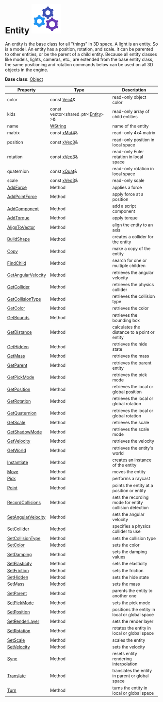 # Entity ![](../Images/icon-programming.png)

An entity is the base class for all "things" in 3D space. A light is an entity. So is a model. An entity has a position, rotation, and scale. It can be parented to other entities, or be the parent of a child entity. Because all entity classes like models, lights, cameras, etc., are extended from the base entity class, the same positioning and rotation commands below can be used on all 3D objects in the engine.

**Base class:** [Object](Object.md)


| Property | Type | Description |
|---|---|---|
| color | const [Vec4](Vec4.md)& | read-only object color |
| kids | const vector<shared_ptr<[Entity](Entity.md)\> \>& | read-only array of child entities |
| name | [WString](WString.md) | name of the entity | 
| matrix | const [xMat4](xMat4.md)& | read-only 4x4 matrix |
| position | const [xVec3](xVec3.md)& | read-only position in local space |
| rotation | const [xVec3](xVec3.md)& | read-only Euler rotation in local space | 
| quaternion | const [xQuat](xQuat.md)& | read-only rotation in local space |
| scale | const [xVec3](xVec3.md)& | read-only scale |
| [AddForce](Entity_AddForce.md) | Method | applies a force |
| [AddPointForce](Entity_AddPointForce.md) | Method | apply force at a position |
| [AddComponent](Entity_AddComponent.md) | Method | add a script component |
| [AddTorque](Entity_AddTorque.md) | Method | apply torque |
| [AlignToVector](Entity_AlignToVector.md) | Method | align the entity to an axis |
| [BuildShape](Entity_BuildShape.md) | Method | creates a collider for the entity |
| [Copy](Entity_Copy.md) | Method | make a copy of the entity |
| [FindChild](Entity_FindChild.md) | Method | search for one or multiple children |
| [GetAngularVelocity](Entity_GetAngularVelocity.md) | Method | retrieves the angular velocity |
| [GetCollider](Entity_GetCollider.md) | Method | retrieves the physics collider |
| [GetCollisionType](Entity_GetCollisionType.md) | Method | retrieves the collision type |
| [GetColor](Entity_GetColor.md) | Method | retrieves the color |
| [GetBounds](Entity_GetBounds.md) | Method | retrieves the bounding box |
| [GetDistance](Entity_GetDistance.md) | Method | calculates the distance to a point or entity |
| [GetHidden](Entity_GetHidden.md) | Method | retrieves the hide state |
| [GetMass](Entity_GetMass.md) | Method | retrieves the mass |
| [GetParent](Entity_GetParent.md) | Method | retrieves the parent entity |
| [GetPickMode](Entity_GetPickMode.md) | Method | retrieves the pick mode |
| [GetPosition](Entity_GetPosition.md) | Method | retrieves the local or global position |
| [GetRotation](Entity_GetRotation.md) | Method | retrieves the local or global rotation |
| [GetQuaternion](Entity_GetQuaternion.md) | Method | retrieves the local or global rotation |
| [GetScale](Entity_GetScale.md) | Method | retrieves the scale |
| [GetShadowMode](Entity_GetShadowMode.md) | Method | retrieves the scale mode |
| [GetVelocity](Entity_GetVelocity.md) | Method | retrieves the velocity |
| [GetWorld](Entity_GetWorld.md) | Method | retrieves the entity's world |
| [Instantiate](Entity_Instantiate.md) | Method | creates an instance of the entity |
| [Move](Entity_Move.md) | Method | moves the entity |
| [Pick](Entity_Pick.md) | Method | performs a raycast |
| [Point](Entity_Point.md) | Method | points the entity at a position or entity |
| [RecordCollisions](Entity_RecordCollisions.md) | Method | sets the recording mode for entity collision detection |
| [SetAngularVelocity](Entity_SetAngularVelocity.md) | Method | sets the angular velocity |
| [SetCollider](Entity_SetCollider.md) | Method | specifies a physics collider to use |
| [SetCollisionType](Entity_SetCollisionType.md) | Method | sets the collision type |
| [SetColor](Entity_SetColor.md) | Method | sets the color |
| [SetDamping](Entity_SetDamping.md) | Method | sets the damping values |
| [SetElasticity](Entity_SetElasticity.md) | Method | sets the elasticity |
| [SetFriction](Entity_SetFriction.md) | Method | sets the friction |
| [SetHidden](Entity_SetHidden.md) | Method | sets the hide state |
| [SetMass](Entity_SetMass.md) | Method | sets the mass |
| [SetParent](Entity_SetParent.md) | Method | parents the entity to another one |
| [SetPickMode](Entity_SetPickMode.md) | Method | sets the pick mode |
| [SetPosition](Entity_SetPosition.md) | Method | positions the entity in local or global space |
| [SetRenderLayer](Entity_SetRenderLayer.md) | Method | sets the render layer |
| [SetRotation](Entity_SetRotation.md) | Method | rotates the entity in local or global space |
| [SetScale](Entity_SetScale.md) | Method | scales the entity |
| [SetVelocity](Entity_SetVelocity.md) | Method | sets the velocity |
| [Sync](Entity_Sync.md) | Method | resets entity rendering interpolation |
| [Translate](Entity_Translate.md) | Method | translates the entity in parent or global space |
| [Turn](Entity_Turn.md) | Method | turns the entity in local or global space |
